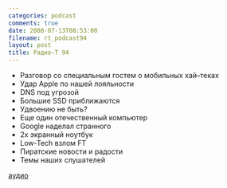 ```yaml
---
categories: podcast
comments: true
date: 2008-07-13T08:53:00
filename: rt_podcast94
layout: post
title: Радио-Т 94
---
```


- Разговор со специальным гостем о мобильных хай–теках
- Удар Apple по нашей лояльности
- DNS под угрозой
- Большие SSD приближаются
- Удвоению не быть?
- Еще один отечественный компьютер
- Google наделал странного
- 2x экранный ноутбук
- Low-Tech взлом FT
- Пиратские новости и радости
- Темы наших слушателей

[аудио](http://cdn.radio-t.com/rt_podcast94.mp3)
<audio src="http://cdn.radio-t.com/rt_podcast94.mp3" preload="none"></audio>

